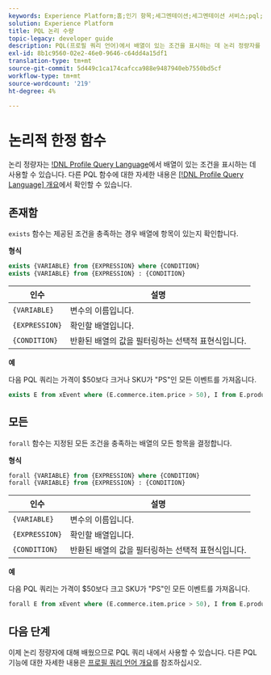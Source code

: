 ```yaml
---
keywords: Experience Platform;홈;인기 항목;세그멘테이션;세그멘테이션 서비스;pql;PQL;프로필 쿼리 언어;논리 한정 기호;논리 한정 기호
solution: Experience Platform
title: PQL 논리 수량
topic-legacy: developer guide
description: PQL(프로필 쿼리 언어)에서 배열이 있는 조건을 표시하는 데 논리 정량자를 사용할 수 있습니다.
exl-id: 8b1c9560-02e2-46e0-9646-c64dd4a15df1
translation-type: tm+mt
source-git-commit: 5d449c1ca174cafcca988e9487940eb7550bd5cf
workflow-type: tm+mt
source-wordcount: '219'
ht-degree: 4%

---
```


# 논리적 한정 함수

논리 정량자는 [!DNL Profile Query Language](PQL)에서 배열이 있는 조건을 표시하는 데 사용할 수 있습니다. 다른 PQL 함수에 대한 자세한 내용은 [[!DNL Profile Query Language] 개요](./overview.md)에서 확인할 수 있습니다.

## 존재함

`exists` 함수는 제공된 조건을 충족하는 경우 배열에 항목이 있는지 확인합니다.

**형식**

```sql
exists {VARIABLE} from {EXPRESSION} where {CONDITION}
exists {VARIABLE} from {EXPRESSION} : {CONDITION}
```

| 인수 | 설명 |
| ---------- | ----------- |
| `{VARIABLE}` | 변수의 이름입니다. |
| `{EXPRESSION}` | 확인할 배열입니다. |
| `{CONDITION}` | 반환된 배열의 값을 필터링하는 선택적 표현식입니다. |

**예**

다음 PQL 쿼리는 가격이 $50보다 크거나 SKU가 &quot;PS&quot;인 모든 이벤트를 가져옵니다.

```sql
exists E from xEvent where (E.commerce.item.price > 50), I from E.productListItems where I.SKU = "PS"
```

## 모든

`forall` 함수는 지정된 모든 조건을 충족하는 배열의 모든 항목을 결정합니다.

**형식**

```sql
forall {VARIABLE} from {EXPRESSION} where {CONDITION}
forall {VARIABLE} from {EXPRESSION} : {CONDITION}
```

| 인수 | 설명 |
| ---------- | ----------- |
| `{VARIABLE}` | 변수의 이름입니다. |
| `{EXPRESSION}` | 확인할 배열입니다. |
| `{CONDITION}` | 반환된 배열의 값을 필터링하는 선택적 표현식입니다. |

**예**

다음 PQL 쿼리는 가격이 $50보다 크고 SKU가 &quot;PS&quot;인 모든 이벤트를 가져옵니다.

```sql
forall E from xEvent where (E.commerce.item.price > 50), I from E.productListItems where I.SKU = "PS"
```

## 다음 단계

이제 논리 정량자에 대해 배웠으므로 PQL 쿼리 내에서 사용할 수 있습니다. 다른 PQL 기능에 대한 자세한 내용은 [프로필 쿼리 언어 개요](./overview.md)를 참조하십시오.

